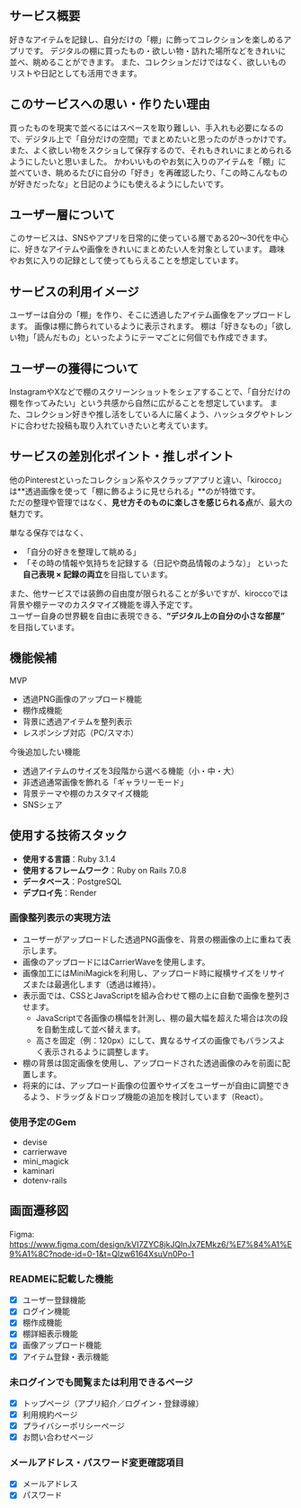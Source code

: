 ## サービス概要
好きなアイテムを記録し、自分だけの「棚」に飾ってコレクションを楽しめるアプリです。
デジタルの棚に買ったもの・欲しい物・訪れた場所などをきれいに並べ、眺めることができます。
また、コレクションだけではなく、欲しいものリストや日記としても活用できます。

## このサービスへの思い・作りたい理由
買ったものを現実で並べるにはスペースを取り難しい、手入れも必要になるので、デジタル上で「自分だけの空間」でまとめたいと思ったのがきっかけです。
また、よく欲しい物をスクショして保存するので、それもきれいにまとめられるようにしたいと思いました。
かわいいものやお気に入りのアイテムを「棚」に並べていき、眺めるたびに自分の「好き」を再確認したり、「この時こんなものが好きだったな」と日記のようにも使えるようにしたいです。

## ユーザー層について
このサービスは、SNSやアプリを日常的に使っている層である20〜30代を中心に、好きなアイテムや画像をきれいにまとめたい人を対象としています。
趣味やお気に入りの記録として使ってもらえることを想定しています。

## サービスの利用イメージ
ユーザーは自分の「棚」を作り、そこに透過したアイテム画像をアップロードします。
画像は棚に飾られているように表示されます。
棚は「好きなもの」「欲しい物」「読んだもの」といったようにテーマごとに何個でも作成できます。

## ユーザーの獲得について
InstagramやXなどで棚のスクリーンショットをシェアすることで、「自分だけの棚を作ってみたい」という共感から自然に広がることを想定しています。
また、コレクション好きや推し活をしている人に届くよう、ハッシュタグやトレンドに合わせた投稿も取り入れていきたいと考えています。

## サービスの差別化ポイント・推しポイント
他のPinterestといったコレクション系やスクラップアプリと違い、「kirocco」は**透過画像を使って「棚に飾るように見せられる」**のが特徴です。  
ただの整理や管理ではなく、**見せ方そのものに楽しさを感じられる点**が、最大の魅力です。

単なる保存ではなく、
- 「自分の好きを整理して眺める」
- 「その時の情報や気持ちを記録する（日記や商品情報のような）」
といった**自己表現 × 記録の両立**を目指しています。

また、他サービスでは装飾の自由度が限られることが多いですが、kiroccoでは背景や棚テーマのカスタマイズ機能を導入予定です。  
ユーザー自身の世界観を自由に表現できる、**“デジタル上の自分の小さな部屋”** を目指しています。

## 機能候補
MVP
- 透過PNG画像のアップロード機能
- 棚作成機能
- 背景に透過アイテムを整列表示
- レスポンシブ対応（PC/スマホ）

今後追加したい機能
- 透過アイテムのサイズを3段階から選べる機能（小・中・大）
- 非透過通常画像を飾れる「ギャラリーモード」
- 背景テーマや棚のカスタマイズ機能
- SNSシェア

## 使用する技術スタック
- **使用する言語**：Ruby 3.1.4
- **使用するフレームワーク**：Ruby on Rails 7.0.8  
- **データベース**：PostgreSQL  
- **デプロイ先**：Render  

### 画像整列表示の実現方法
- ユーザーがアップロードした透過PNG画像を、背景の棚画像の上に重ねて表示します。  
- 画像のアップロードにはCarrierWaveを使用します。  
- 画像加工にはMiniMagickを利用し、アップロード時に縦横サイズをリサイズまたは最適化します（透過は維持）。  
- 表示面では、CSSとJavaScriptを組み合わせて棚の上に自動で画像を整列させます。  
  - JavaScriptで各画像の横幅を計測し、棚の最大幅を超えた場合は次の段を自動生成して並べ替えます。  
  - 高さを固定（例：120px）にして、異なるサイズの画像でもバランスよく表示されるように調整します。  
- 棚の背景は固定画像を使用し、アップロードされた透過画像のみを前面に配置します。  
- 将来的には、アップロード画像の位置やサイズをユーザーが自由に調整できるよう、ドラッグ＆ドロップ機能の追加を検討しています（React）。

### 使用予定のGem
- devise
- carrierwave
- mini_magick
- kaminari  
- dotenv-rails

## 画面遷移図
Figma:　https://www.figma.com/design/kVI7ZYC8jkJQInJx7EMkz6/%E7%84%A1%E9%A1%8C?node-id=0-1&t=Qlzw6164XsuVn0Po-1

### READMEに記載した機能
- [x] ユーザー登録機能
- [x] ログイン機能
- [x] 棚作成機能
- [x] 棚詳細表示機能
- [x] 画像アップロード機能
- [x] アイテム登録・表示機能

### 未ログインでも閲覧または利用できるページ
- [x] トップページ（アプリ紹介／ログイン・登録導線）
- [x] 利用規約ページ
- [x] プライバシーポリシーページ
- [x] お問い合わせページ

### メールアドレス・パスワード変更確認項目
- [x] メールアドレス
- [x] パスワード